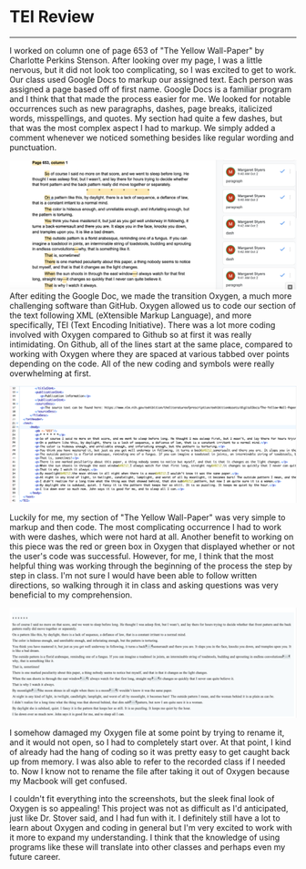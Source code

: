 # TEI Review
---
I worked on column one of page 653 of "The Yellow Wall-Paper" by Charlotte Perkins Stenson. After looking over my page, I was a little nervous, but it did not look too complicating, so I was excited to get to work. Our class used Google Docs to markup our assigned text. Each person was assigned a page based off of first name. Google Docs is a familiar program and I think that that made the process easier for me. We looked for notable occurrences such as new paragraphs, dashes, page breaks, italicized words, misspellings, and quotes. My section had quite a few dashes, but that was the most complex aspect I had to markup. We simply added a comment whenever we noticed something besides like regular wording and punctuation. 

![Google Doc Screenshot](https://github.com/maggiestyers/About-Me/blob/master/Images/GoogleDoc.jpg?raw=true)
After editing the Google Doc, we made the transition Oxygen, a much more challenging software than GitHub. Oxygen allowed us to code our section of the text following XML (eXtensible Markup Language), and more specifically, TEI (Text Encoding Initiative). There was a lot more coding involved with Oxygen compared to Github so at first it was really intimidating. On Github, all of the lines start at the same place, compared to working with Oxygen where they are spaced at various tabbed over points depending on the code. All of the new coding and symbols were really overwhelming at first. 

![Oxygen Raw Screenshot](https://github.com/maggiestyers/About-Me/blob/master/Images/OxygenRaw.jpg?raw=true)

Luckily for me, my section of "The Yellow Wall-Paper" was very simple to markup and then code. The most complicating occurrence I had to work with were dashes, which were not hard at all. Another benefit to working on this piece was the red or green box in Oxygen that displayed whether or not the user's code was successful. However, for me, I think that the most helpful thing was working through the beginning of the process the step by step in class. I'm not sure I would have been able to follow written directions, so walking through it in class and asking questions was very beneficial to my comprehension.

![Oxygen Screenshot](https://github.com/maggiestyers/About-Me/blob/master/Images/Oxygen.jpg?raw=true)

I somehow damaged my Oxygen file at some point by trying to rename it, and it would not open, so I had to completely start over. At that point, I kind of already had the hang of coding so it was pretty easy to get caught back up from memory. I was also able to refer to the recorded class if I needed to. Now I know not to rename the file after taking it out of Oxygen because my Macbook will get confused. 

I couldn't fit everything into the screenshots, but the sleek final look of Oxygen is so appealing! This project was not as difficult as I'd anticipated, just like Dr. Stover said, and I had fun with it. I definitely still have a lot to learn about Oxygen and coding in general but I'm very excited to work with it more to expand my understanding. I think that the knowledge of using programs like these will translate into other classes and perhaps even my future career.
